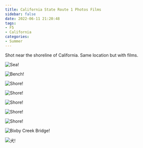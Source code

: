 ```yaml
---
title: California State Route 1 Photos Films
sidebar: false
date: 2022-06-11 21:20:48
tags:
- F5
- California
categories:
- Summer
---
```


Shot near the shoreline of California. Same location but with films.

<!--more-->

![Sea!](1_sea.jpg)

![Bench!](2_bench.jpg)

![Shore!](3_shore.jpg)

![Shore!](4_shore.jpg)

![Shore!](5_shore.jpg)

![Shore!](6_shore.jpg)

![Shore!](7_shore.jpg)

![Bixby Creek Bridge!](8_bridge.jpg)

![犬!](9_dog.jpg)
